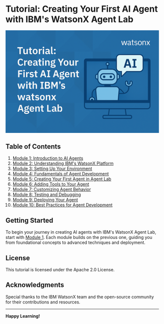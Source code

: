 # Tutorial: Creating Your First AI Agent with IBM's WatsonX Agent Lab

![Tutorial Image](https://github.com/Jewelzufo/Ibm-agent-lab/blob/main/agent%20tutorial%20image.png?raw=true)


## Table of Contents

1. [Module 1: Introduction to AI Agents](https://github.com/Jewelzufo/Ibm-agent-lab/blob/main/Module1.md)
2. [Module 2: Understanding IBM's WatsonX Platform](https://github.com/Jewelzufo/Ibm-agent-lab/blob/main/Module2.md)
3. [Module 3: Setting Up Your Environment](https://github.com/Jewelzufo/Ibm-agent-lab/blob/main/Module3.md)
4. [Module 4: Fundamentals of Agent Development](https://github.com/Jewelzufo/Ibm-agent-lab/blob/main/Module4.md)
5. [Module 5: Creating Your First Agent in Agent Lab](https://github.com/Jewelzufo/Ibm-agent-lab/blob/main/Module5.md)
6. [Module 6: Adding Tools to Your Agent](https://github.com/Jewelzufo/Ibm-agent-lab/blob/main/Module6.md)
7. [Module 7: Customizing Agent Behavior](https://github.com/Jewelzufo/Ibm-agent-lab/blob/main/Module7.md)
8. [Module 8: Testing and Debugging](https://github.com/Jewelzufo/Ibm-agent-lab/blob/main/Module8.md)
9. [Module 9: Deploying Your Agent](https://github.com/Jewelzufo/Ibm-agent-lab/blob/main/Module9.md)
10. [Module 10: Best Practices for Agent Development](https://github.com/Jewelzufo/Ibm-agent-lab/blob/main/Module10.md)


## Getting Started

To begin your journey in creating AI agents with IBM's WatsonX Agent Lab, start with [Module 1](https://github.com/Jewelzufo/Ibm-agent-lab/blob/main/Module1.md). Each module builds on the previous one, guiding you from foundational concepts to advanced techniques and deployment.


## License

This tutorial is licensed under the Apache 2.0 License.

## Acknowledgments

Special thanks to the IBM WatsonX team and the open-source community for their contributions and resources.

---

**Happy Learning!** 
